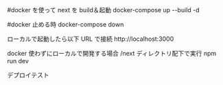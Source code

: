 #docker を使って next を build＆起動
docker-compose up --build -d

#docker 止める時
docker-compose down

ローカルで起動したら以下 URL で接続
http://localhost:3000

docker 使わずにローカルで開発する場合
/next ディレクトリ配下で実行
npm run dev

デプロイテスト
